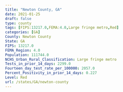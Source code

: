 ```yaml
---
title: "Newton County, GA"
date: 2021-01-25
draft: false
type: county
tags: [FIPS:13217.0,FEMA:4.0,Large fringe metro,Red]
categories: [GA]
County: Newton County
State: GA
FIPS: 13217.0
FEMA_Region: 4.0
Population: 111744.0
NCHS_Urban_Rural_Classification: Large fringe metro
Tests_in_prior_14_days: 2299.0
Fourteen_day_test_rate_per_100000: 2057.0
Percent_Positivity_in_prior_14_days: 0.227
Level: Red
url: /states/GA/newton-county
---
```



